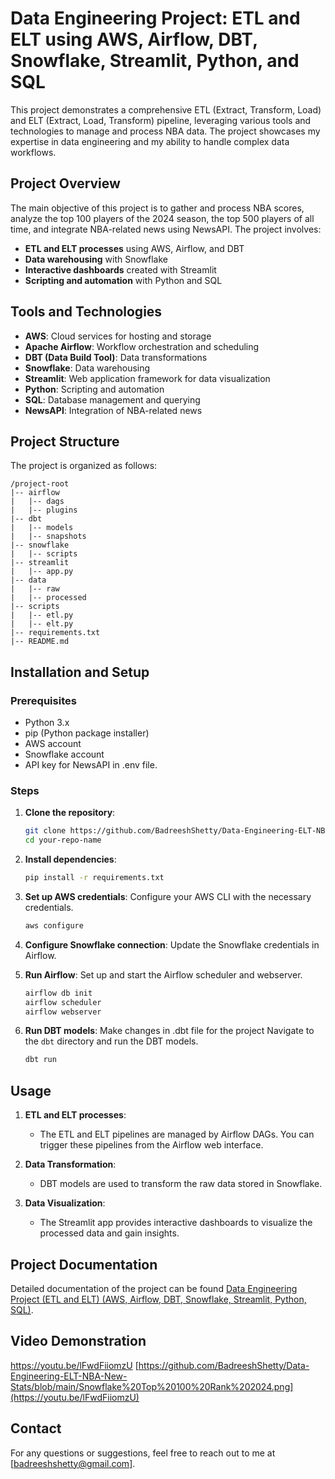 # Data Engineering Project: ETL and ELT using AWS, Airflow, DBT, Snowflake, Streamlit, Python, and SQL

This project demonstrates a comprehensive ETL (Extract, Transform, Load) and ELT (Extract, Load, Transform) pipeline, leveraging various tools and technologies to manage and process NBA data. The project showcases my expertise in data engineering and my ability to handle complex data workflows.

## Project Overview

The main objective of this project is to gather and process NBA scores, analyze the top 100 players of the 2024 season, the top 500 players of all time, and integrate NBA-related news using NewsAPI. The project involves:

- **ETL and ELT processes** using AWS, Airflow, and DBT
- **Data warehousing** with Snowflake
- **Interactive dashboards** created with Streamlit
- **Scripting and automation** with Python and SQL

## Tools and Technologies

- **AWS**: Cloud services for hosting and storage
- **Apache Airflow**: Workflow orchestration and scheduling
- **DBT (Data Build Tool)**: Data transformations
- **Snowflake**: Data warehousing
- **Streamlit**: Web application framework for data visualization
- **Python**: Scripting and automation
- **SQL**: Database management and querying
- **NewsAPI**: Integration of NBA-related news

## Project Structure

The project is organized as follows:

```
/project-root
|-- airflow
|   |-- dags
|   |-- plugins
|-- dbt
|   |-- models
|   |-- snapshots
|-- snowflake
|   |-- scripts
|-- streamlit
|   |-- app.py
|-- data
|   |-- raw
|   |-- processed
|-- scripts
|   |-- etl.py
|   |-- elt.py
|-- requirements.txt
|-- README.md
```

## Installation and Setup

### Prerequisites

- Python 3.x
- pip (Python package installer)
- AWS account
- Snowflake account
- API key for NewsAPI in .env file.

### Steps

1. **Clone the repository**:
    ```sh
    git clone https://github.com/BadreeshShetty/Data-Engineering-ELT-NBA-New-Stats
    cd your-repo-name
    ```

2. **Install dependencies**:
    ```sh
    pip install -r requirements.txt
    ```

3. **Set up AWS credentials**:
    Configure your AWS CLI with the necessary credentials.
    ```sh
    aws configure
    ```

4. **Configure Snowflake connection**:
    Update the Snowflake credentials in Airflow.

5. **Run Airflow**:
    Set up and start the Airflow scheduler and webserver.
    ```sh
    airflow db init
    airflow scheduler
    airflow webserver
    ```

6. **Run DBT models**:
    Make changes in .dbt file for the project
    Navigate to the `dbt` directory and run the DBT models.
    ```sh
    dbt run
    ```


## Usage

1. **ETL and ELT processes**:
    - The ETL and ELT pipelines are managed by Airflow DAGs. You can trigger these pipelines from the Airflow web interface.

2. **Data Transformation**:
    - DBT models are used to transform the raw data stored in Snowflake.

3. **Data Visualization**:
    - The Streamlit app provides interactive dashboards to visualize the processed data and gain insights.

## Project Documentation

Detailed documentation of the project can be found [Data Engineering Project (ETL and ELT) (AWS, Airflow, DBT, Snowflake, Streamlit, Python, SQL)](https://grape-liquid-f37.notion.site/Data-Engineering-Project-ETL-and-ELT-AWS-Airflow-DBT-Snowflake-Streamlit-Python-SQL-14525b307afe4438bda2274903725ab5).

## Video Demonstration

https://youtu.be/lFwdFiiomzU
[https://github.com/BadreeshShetty/Data-Engineering-ELT-NBA-New-Stats/blob/main/Snowflake%20Top%20100%20Rank%202024.png](https://youtu.be/lFwdFiiomzU)


## Contact

For any questions or suggestions, feel free to reach out to me at [badreeshshetty@gmail.com].
